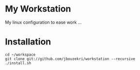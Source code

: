 My Workstation
==============

My linux configuration to ease work ...

Installation
============

    cd ~/workspace
    git clone git://github.com/jbouzekri/workstation --recursive
    ./install.sh

